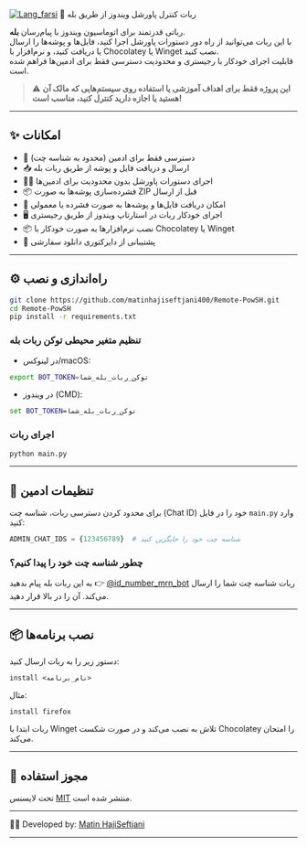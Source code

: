  [![Lang_farsi](https://user-images.githubusercontent.com/125398461/234186932-52f1fa82-52c6-417f-8b37-08fe9250a55f.png)](https://github.com/matinhajiseftjani400/Remote-PowSH) 🧠 ربات کنترل پاورشل ویندوز از طریق بله

رباتی قدرتمند برای اتوماسیون ویندوز با پیام‌رسان **بله**.  
با این ربات می‌توانید از راه دور دستورات پاورشل اجرا کنید، فایل‌ها و پوشه‌ها را ارسال یا دریافت کنید، و نرم‌افزار با Chocolatey یا Winget نصب کنید.  
قابلیت اجرای خودکار با رجیستری و محدودیت دسترسی فقط برای ادمین‌ها فراهم شده است.

> ⚠️ **این پروژه فقط برای اهداف آموزشی یا استفاده روی سیستم‌هایی که مالک آن هستید یا اجازه دارید کنترل کنید، مناسب است!**

---

## ✨ امکانات

- 🔐 دسترسی فقط برای ادمین (محدود به شناسه چت)  
- 📥 ارسال و دریافت فایل و پوشه از طریق ربات بله  
- 🧑‍💻 اجرای دستورات پاورشل بدون محدودیت برای ادمین‌ها  
- 📦 فشرده‌سازی پوشه‌ها به صورت ZIP قبل از ارسال  
- 📂 امکان دریافت فایل‌ها و پوشه‌ها به صورت فشرده یا معمولی  
- 🖥️ اجرای خودکار ربات در استارتاپ ویندوز از طریق رجیستری  
- 📦 نصب نرم‌افزارها به صورت خودکار با Chocolatey یا Winget  
- 📂 پشتیبانی از دایرکتوری دانلود سفارشی  

---

## ⚙️ راه‌اندازی و نصب

```bash
git clone https://github.com/matinhajiseftjani400/Remote-PowSH.git
cd Remote-PowSH
pip install -r requirements.txt
````

### تنظیم متغیر محیطی توکن ربات بله

* در لینوکس/macOS:

```bash
export BOT_TOKEN=توکن_ربات_بله_شما
```

* در ویندوز (CMD):

```cmd
set BOT_TOKEN=توکن_ربات_بله_شما
```

### اجرای ربات

```bash
python main.py
```

---

## 🔐 تنظیمات ادمین

برای محدود کردن دسترسی ربات، شناسه چت (Chat ID) خود را در فایل `main.py` وارد کنید:

```python
ADMIN_CHAT_IDS = {123456789}  # شناسه چت خود را جایگزین کنید
```

### چطور شناسه چت خود را پیدا کنیم؟

به این ربات بله پیام بدهید 👉 [@id_number_mrn_bot](https://ble.ir/id_number_mrn_bot)
ربات شناسه چت شما را ارسال می‌کند. آن را در بالا قرار دهید.

---

## 📦 نصب برنامه‌ها

دستور زیر را به ربات ارسال کنید:

```
install <نام_برنامه>
```

مثال:

```
install firefox
```

ربات ابتدا با Winget تلاش به نصب می‌کند و در صورت شکست Chocolatey را امتحان می‌کند.

---

## 🧾 مجوز استفاده

تحت لایسنس [MIT](https://github.com/matinhajiseftjani400/Remote-PowSH?tab=MIT-1-ov-file) منتشر شده است.

---

👨‍💻 Developed by: [Matin HajiSeftjani](https://matin-technology.ir)

---
